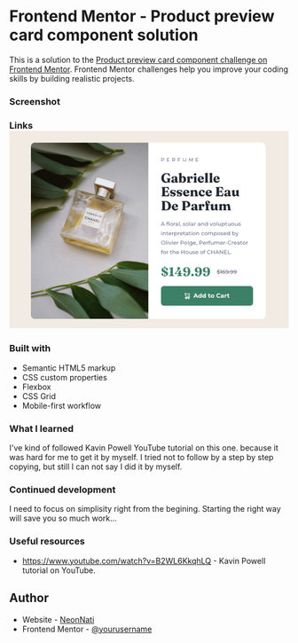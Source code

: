 # Frontend Mentor - Product preview card component solution

This is a solution to the [Product preview card component challenge on Frontend Mentor](https://www.frontendmentor.io/challenges/product-preview-card-component-GO7UmttRfa). Frontend Mentor challenges help you improve your coding skills by building realistic projects. 


### Screenshot

### Links![Product preview card screanshot](<Screenshot 2024-01-01 at 11.29.28.png>)



### Built with

- Semantic HTML5 markup
- CSS custom properties
- Flexbox
- CSS Grid
- Mobile-first workflow



### What I learned

I've kind of followed Kavin Powell YouTube tutorial on this one. because it was hard for me to get it by myself. I tried not to follow by a step by step copying, but still I can not say I did it by myself.



### Continued development

I need to focus on simplisity right from the begining. Starting the right way will save you so much work...



### Useful resources

- https://www.youtube.com/watch?v=B2WL6KkqhLQ -
 Kavin Powell tutorial on YouTube.



## Author

- Website - [NeonNati](https://github.com/Neonnati)
- Frontend Mentor - [@yourusername](https://www.frontendmentor.io/profile/yourusername)


